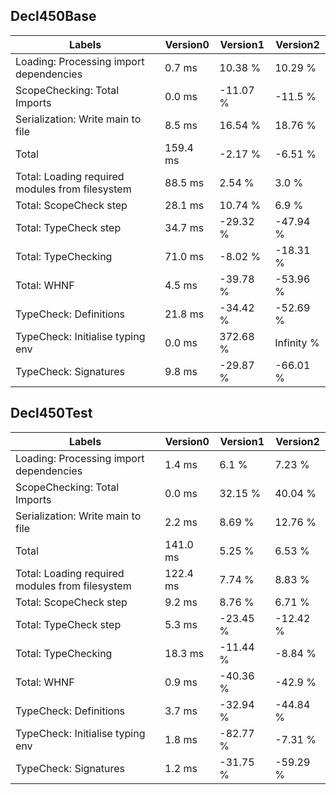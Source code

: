 
## Decl450Base

Labels|Version0|Version1|Version2
---|---|---|---
Loading: Processing import dependencies|0.7 ms|10.38 %|10.29 %
ScopeChecking: Total Imports|0.0 ms|-11.07 %|-11.5 %
Serialization: Write main to file|8.5 ms|16.54 %|18.76 %
Total|159.4 ms|-2.17 %|-6.51 %
Total: Loading required modules from filesystem|88.5 ms|2.54 %|3.0 %
Total: ScopeCheck step|28.1 ms|10.74 %|6.9 %
Total: TypeCheck step|34.7 ms|-29.32 %|-47.94 %
Total: TypeChecking|71.0 ms|-8.02 %|-18.31 %
Total: WHNF|4.5 ms|-39.78 %|-53.96 %
TypeCheck: Definitions|21.8 ms|-34.42 %|-52.69 %
TypeCheck: Initialise typing env|0.0 ms|372.68 %|Infinity %
TypeCheck: Signatures|9.8 ms|-29.87 %|-66.01 %


## Decl450Test

Labels|Version0|Version1|Version2
---|---|---|---
Loading: Processing import dependencies|1.4 ms|6.1 %|7.23 %
ScopeChecking: Total Imports|0.0 ms|32.15 %|40.04 %
Serialization: Write main to file|2.2 ms|8.69 %|12.76 %
Total|141.0 ms|5.25 %|6.53 %
Total: Loading required modules from filesystem|122.4 ms|7.74 %|8.83 %
Total: ScopeCheck step|9.2 ms|8.76 %|6.71 %
Total: TypeCheck step|5.3 ms|-23.45 %|-12.42 %
Total: TypeChecking|18.3 ms|-11.44 %|-8.84 %
Total: WHNF|0.9 ms|-40.36 %|-42.9 %
TypeCheck: Definitions|3.7 ms|-32.94 %|-44.84 %
TypeCheck: Initialise typing env|1.8 ms|-82.77 %|-7.31 %
TypeCheck: Signatures|1.2 ms|-31.75 %|-59.29 %

